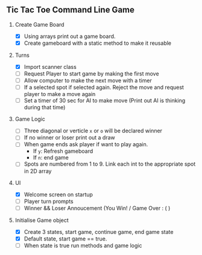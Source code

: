 ## Tic Tac Toe Command Line Game

1. Create Game Board

   - [x] Using arrays print out a game board.
   - [x] Create gameboard with a static method to make it reusable

2. Turns

   - [x] Import scanner class
   - [ ] Request Player to start game by making the first move
   - [ ] Allow computer to make the next move with a timer
   - [ ] If a selected spot if selected again. Reject the move and request player to make a move again
   - [ ] Set a timer of 30 sec for AI to make move (Print out AI is thinking during that time)

3. Game Logic

   - [ ] Three diagonal or verticle `x` or `o` will be declared winner
   - [ ] If no winner or loser print out a draw
   - [ ] When game ends ask player if want to play again.
     - If `y`: Refresh gameboard
     - If `n`: end game
   - [ ] Spots are numbered from 1 to 9. Link each int to the appropriate spot in 2D array

4. UI

   - [x] Welcome screen on startup
   - [ ] Player turn prompts
   - [ ] Winner && Loser Annoucement (You Win! / Game Over : ( )

5. Initialise Game object
   - [x] Create 3 states, start game, continue game, end game state
   - [x] Default state, start game == true.
   - [ ] When state is true run methods and game logic
